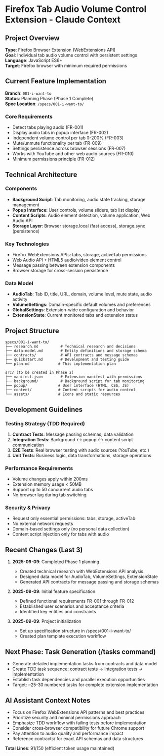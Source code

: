 # Firefox Tab Audio Volume Control Extension - Claude Context

## Project Overview
**Type**: Firefox Browser Extension (WebExtensions API)  
**Goal**: Individual tab audio volume control with persistent settings  
**Language**: JavaScript ES6+  
**Target**: Firefox browser with minimum required permissions

## Current Feature Implementation
**Branch**: `001-i-want-to`  
**Status**: Planning Phase (Phase 1 Complete)  
**Spec Location**: `/specs/001-i-want-to/`

### Core Requirements
- Detect tabs playing audio (FR-001)
- Display audio tabs in popup interface (FR-002)  
- Independent volume control per tab 0-200% (FR-003)
- Mute/unmute functionality per tab (FR-009)
- Settings persistence across browser sessions (FR-007)
- Works with YouTube and other web audio sources (FR-010)
- Minimum permissions principle (FR-012)

## Technical Architecture

### Components
- **Background Script**: Tab monitoring, audio state tracking, storage management
- **Popup Interface**: User controls, volume sliders, tab list display
- **Content Scripts**: Audio element detection, volume application, Web Audio API
- **Storage Layer**: Browser storage.local (fast access), storage.sync (persistence)

### Key Technologies  
- Firefox WebExtensions APIs: tabs, storage, activeTab permissions
- Web Audio API + HTML5 audio/video element control
- Message passing between extension components
- Browser storage for cross-session persistence

### Data Model
- **AudioTab**: Tab ID, title, URL, domain, volume level, mute state, audio activity
- **VolumeSettings**: Domain-specific default volumes and preferences  
- **GlobalSettings**: Extension-wide configuration and behavior
- **ExtensionState**: Current monitored tabs and extension status

## Project Structure
```
specs/001-i-want-to/
├── research.md          # Technical research and decisions
├── data-model.md        # Entity definitions and storage schema  
├── contracts/           # API contracts and message schemas
├── quickstart.md        # Development and testing guide
└── plan.md             # This implementation plan

src/ (to be created in Phase 2)
├── manifest.json        # Extension manifest with permissions
├── background/          # Background script for tab monitoring
├── popup/              # User interface (HTML, CSS, JS)
├── content/            # Content scripts for audio control
└── assets/             # Icons and static resources
```

## Development Guidelines

### Testing Strategy (TDD Required)
1. **Contract Tests**: Message passing schemas, data validation
2. **Integration Tests**: Background ↔ popup ↔ content script communication
3. **E2E Tests**: Real browser testing with audio sources (YouTube, etc.)
4. **Unit Tests**: Business logic, data transformations, storage operations

### Performance Requirements
- Volume changes apply within 200ms
- Extension memory usage < 50MB  
- Support up to 50 concurrent audio tabs
- No browser lag during tab switching

### Security & Privacy
- Request only essential permissions: tabs, storage, activeTab
- No external network requests
- Domain-based settings only (no personal data collection)
- Content script injection only for tabs with audio

## Recent Changes (Last 3)
1. **2025-09-09**: Completed Phase 1 planning
   - Created technical research with WebExtensions API analysis
   - Designed data model for AudioTab, VolumeSettings, ExtensionState
   - Generated API contracts for message passing and storage schemas

2. **2025-09-09**: Initial feature specification  
   - Defined functional requirements FR-001 through FR-012
   - Established user scenarios and acceptance criteria
   - Identified key entities and constraints

3. **2025-09-09**: Project initialization
   - Set up specification structure in /specs/001-i-want-to/
   - Created plan template execution workflow

## Next Phase: Task Generation (/tasks command)
- Generate detailed implementation tasks from contracts and data model
- Create TDD task sequence: contract tests → integration tests → implementation
- Establish task dependencies and parallel execution opportunities  
- Target: ~25-30 numbered tasks for complete extension implementation

## AI Assistant Context Notes
- Focus on Firefox WebExtensions API patterns and best practices
- Prioritize security and minimal permissions approach  
- Emphasize TDD workflow with failing tests before implementation
- Consider cross-browser compatibility for future Chrome support
- Pay attention to audio quality and performance impact
- Reference contracts/ for exact API schemas and data structures

**Total Lines**: 91/150 (efficient token usage maintained)